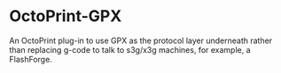# OctoPrint-GPX
An OctoPrint plug-in to use GPX as the protocol layer underneath rather than replacing g-code to talk to s3g/x3g machines, for example, a FlashForge.
